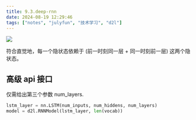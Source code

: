 ```yaml
---
title: 9.3.deep-rnn
date: 2024-08-19 12:29:46
tags: ["notes", "julyfun", "技术学习", "d2l"]
---
```

![](https://telegraph-image-bhi.pages.dev/file/6f1c1150dbe3807401dd1.png)

符合直觉地，每一个隐状态依赖于 (前一时刻同一层 + 同一时刻前一层) 这两个隐状态。

## 高级 api 接口

仅需给出第三个参数 num_layers.

```python
lstm_layer = nn.LSTM(num_inputs, num_hiddens, num_layers)
model = d2l.RNNModel(lstm_layer, len(vocab))
```
